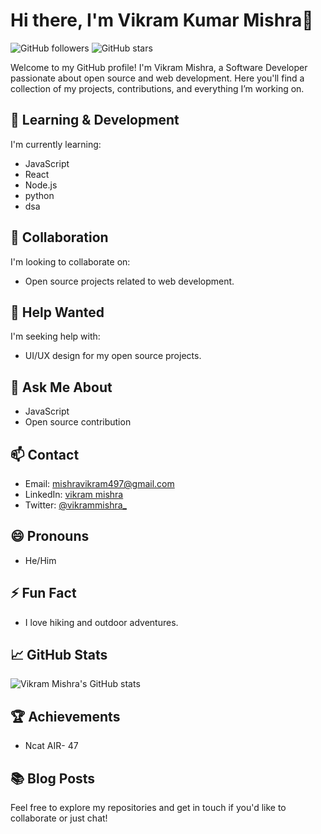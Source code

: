 # Hi there, I'm Vikram Kumar Mishra👋

![GitHub followers](https://img.shields.io/github/followers/iamvikrammishra?label=Follow&style=social) ![GitHub stars](https://img.shields.io/github/stars/iamvikrammishra?label=Stars&style=social)


Welcome to my GitHub profile! I'm Vikram Mishra, a Software Developer passionate about open source and web development. Here you'll find a collection of my projects, contributions, and everything I’m working on.


## 🌱 Learning & Development
I'm currently learning:
- JavaScript
- React
- Node.js
- python
- dsa

## 👯 Collaboration
I'm looking to collaborate on:
- Open source projects related to web development.

## 🤔 Help Wanted
I'm seeking help with:
- UI/UX design for my open source projects.

## 💬 Ask Me About
- JavaScript
- Open source contribution

## 📫 Contact
- Email: mishravikram497@gmail.com
- LinkedIn: [vikram mishra](https://www.linkedin.com/in/vikram-mishra-8545aa1a4/)
- Twitter: [@vikrammishra_](https://x.com/VikramMishra)

## 😄 Pronouns
- He/Him

## ⚡ Fun Fact
- I love hiking and outdoor adventures.
## 📈 GitHub Stats
![Vikram Mishra's GitHub stats](https://github-readme-stats.vercel.app/api?username=iamvikrammishra&show_icons=true&theme=radical)


## 🏆 Achievements
- Ncat AIR- 47
## 📚 Blog Posts
<!-- BLOG-POST-LIST:START -->
<!-- BLOG-POST-LIST:END -->

Feel free to explore my repositories and get in touch if you'd like to collaborate or just chat!
